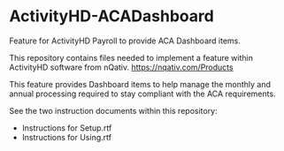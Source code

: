 # ActivityHD-ACADashboard
Feature for ActivityHD Payroll to provide ACA Dashboard items.

This repository contains files needed to implement a feature within ActivityHD software from nQativ.
https://nqativ.com/Products 

This feature provides Dashboard items to help manage the monthly and annual processing required to stay compliant with the ACA requirements.

See the two instruction documents within this repository:
* Instructions for Setup.rtf
* Instructions for Using.rtf
